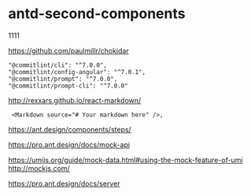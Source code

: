 # antd-second-components


1111

https://github.com/paulmillr/chokidar

```
"@commitlint/cli": "^7.0.0",
"@commitlint/config-angular": "^7.0.1",
"@commitlint/prompt": "^7.0.0",
"@commitlint/prompt-cli": "^7.0.0"
```

http://rexxars.github.io/react-markdown/
```var Markdown = require('react-markdown');
 <Markdown source="# Your markdown here" />,
```

 https://ant.design/components/steps/


 https://pro.ant.design/docs/mock-api

 https://umijs.org/guide/mock-data.html#using-the-mock-feature-of-umi
 http://mockjs.com/

 https://pro.ant.design/docs/server
